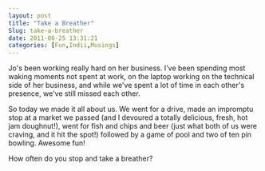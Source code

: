 ```yaml
---
layout: post
title: "Take a Breather"
Slug: take-a-breather
date: 2011-06-25 13:31:21
categories: [Fun,Indii,Musings]
---
```

Jo's been working really hard on her business. I've been spending most waking moments not spent at work, on the laptop working on the technical side of her business, and while we've spent a lot of time in each other's presence, we've still missed each other.

So today we made it all about us. We went for a drive, made an impromptu stop at a market we passed (and I devoured a totally delicious, fresh, hot jam doughnut!), went for fish and chips and beer (just what both of us were craving, and it hit the spot!) followed by a game of pool and two of ten pin bowling. Awesome fun!

How often do you stop and take a breather?

